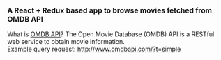 ### A React + Redux based app to browse movies fetched from OMDB API

What is [OMDB API](http://www.omdbapi.com/)?
The Open Movie Database (OMDB) API is a RESTful web service to obtain movie information. <br />
Example query request: http://www.omdbapi.com/?t=simple 


